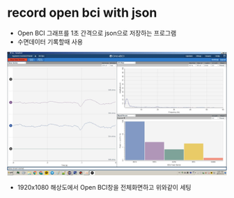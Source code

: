 # record open bci with json

- Open BCI 그래프를 1초 간격으로 json으로 저장하는 프로그램
- 수면데이터 기록할때 사용

![ ](etc/sample-3layout.png)

- 1920x1080 해상도에서 Open BCI창을 전체화면하고 위와같이 세팅

